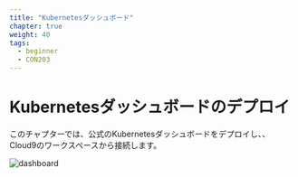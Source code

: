 ```yaml
---
title: "Kubernetesダッシュボード"
chapter: true
weight: 40
tags:
  - beginner
  - CON203
---
```


<!--
# Deploy the Kubernetes Dashboard
-->
# Kubernetesダッシュボードのデプロイ

<!--
In this Chapter, we will deploy the official Kubernetes dashboard, and connect
through our Cloud9 Workspace.
-->
このチャプターでは、公式のKubernetesダッシュボードをデプロイし、、Cloud9のワークスペースから接続します。

![dashboard](/images/dashboard.png)

